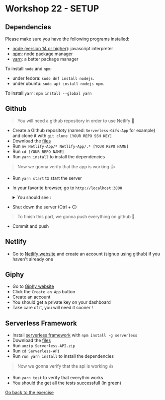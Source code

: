 # Workshop 22 - SETUP

## Dependencies
Please make sure you have the following programs installed:
- [node (version 14 or higher)](https://github.com/nodejs/node): javascript interpreter
- [npm](https://www.npmjs.com/): node package manager
- [yarn](https://yarnpkg.com/): a better package manager

To install `node` and `npm`:
- under fedora: `sudo dnf install nodejs`.
- under ubuntu: `sudo apt install nodejs npm`.

To install `yarn`: `npm install --global yarn`

## Github
> You will need a github repository in order to use Netlify 📂
- Create a Github repositoty (named: `Serverless-Gifs-App` for example) and clone it with `git clone [YOUR REPO SSH KEY]`
- Download the [files](./Netlify-App.zip)
- Run `mv Netlify-App/* Netlify-App/.* [YOUR REPO NAME]`
- Run `cd [YOUR REPO NAME]`
- Run `yarn install` to install the dependencies
> Now we gonna verify that the app is working 👍
- Run `yarn start` to start the server
- In your favorite browser, go to `http://localhost:3000`
  <details>
    <summary>You should see :</summary>
  
   ![Netlify Setup Page](.github/assets/setupPage.png)

  </details>
- Shut down the server (Ctrl + C)

> To finish this part, we gonna push everything on github 📌
- Commit and push

## Netlify
- Go to [Netlify website](https://www.netlify.com/) and create an account (signup using github) if you haven't already one

## Giphy
- Go to [Giphy website](https://developers.giphy.com/docs/sdk/)
- Click the `Create an App` button
- Create an account
- You should get a private key on your dashboard
- Take care of it, you will need it sooner !

## Serverless Framework
- Install [serverless framework](https://www.serverless.com) with `npm install -g serverless`
- Download the [files](./Serverless-API.zip)
- Run `unzip Serverless-API.zip`
- Run `cd Serverless-API`
- Run `run yarn install` to install the dependencies
> Now we gonna verify that the api is working 👍
- Run `yarn test` to verify that everythin works
- You should the get all the tests successfull (in green)

[Go back to the exercise](./README.md)
